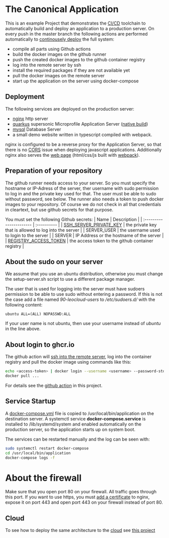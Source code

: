 # The Canonical Application

This is an example Project that demonstrates the [CI/CD](https://martinfowler.com/bliki/ContinuousDelivery.html) toolchain to automatically build and deploy an application to a production server.
On every push in the master branch the following actions are performed automatically to [continousely deploy](https://en.wikipedia.org/wiki/Continuous_deployment) the full system:

- compile all parts using Github actions
- build the docker images on the github runner
- push the created docker images to the github container registry
- log into the remote server by ssh
- install the required packages if they are not available yet
- pull the docker images on the remote server
- start up the application on the server using docker-compose

## Deployment

The following services are deployed on the production server:

- [nginx](https://www.nginx.com/) http server
- [quarkus](http://quarkus.io/) supersonic Microprofile Application Server ([native build](https://quarkus.io/guides/building-native-image))
- [mysql](https://www.mysql.com/) Database Server
- a small demo website written in typescript compiled with webpack.

nginx is configured to be a reverse proxy for the Application Server, so that there is no [CORS](https://developer.mozilla.org/en-US/docs/Web/HTTP/CORS) issue when deploying javascript applications. Additionally nginx also serves the [web page](./www/readme.md) (html/css/js built with [webpack](https://webpack.js.org/)).

## Preparation of your repository

The github runner needs access to your server. So you must specify the hostname or IP-Adress of the server, ther username with sudo permission to log in and the private key used for that.
The user must be able to sudo without password, see below. The runner also needs a token to push docker images to your repository. Of course we do not check in all that credentials in cleartext, but use github secrets for that purpose.

You must set the following Github secrets: 
| Name                    | Description     |
| :---------------------- | :---------- |
| [SSH_SERVER_PRIVATE_KEY](https://www.redhat.com/sysadmin/passwordless-ssh) | the private key that is allowed to log into the server  |
| SERVER_USER            | the username used to login to the server              |
| SERVER                 | IP Address or the hostname of the server                |
| [REGISTRY_ACCESS_TOKEN](https://docs.github.com/en/authentication/keeping-your-account-and-data-secure/creating-a-personal-access-token)  | the access token to the github container registry              |

## About the sudo on your server

We assume that you use an ubuntu distribution, otherwise  you must change the setup-server.sh script to use a different package manager.

The user that is used for logging into the server must have sudoers permission to be able to use sudo without
entering a password. 
If this is not the case add a file named *90-leocloud-users* to */etc/sudoers.d/* with the following content:

~~~
ubuntu ALL=(ALL) NOPASSWD:ALL
~~~

If your user name is not ubuntu, then use your username instead of *ubuntu* in the line above.

## About login to ghcr.io

The github action will [ssh into the remote server](https://github.com/caberger/install-ssh-key), log into the container registry
and pull the docker image using commands like this:

~~~bash
echo <access-token> | docker login --username <username> --password-stdin
docker pull ...
~~~

For details see the [github action](.github/workflows/ci-cd.yml) in this project.

## Service Startup
A [docker-compose.yml](https://docs.docker.com/compose/) file is copied to /usr/local/bin/application on the destination server. 
A systemctl service __docker-compose.service__ is installed to /lib/systemd/system and enabled automatically on the production server, so the application starts up on system boot.

The services can be restarted manually and the log can be seen with:
~~~bash
sudo systemctl restart docker-compose
cd /usr/local/bin/application
docker-compose logs -f
~~~

# About the firewall

Make sure that you open port 80 on your firewall. All traffic goes through this port. If you want to use https,
you must [add a certificate](https://certbot.eff.org/lets-encrypt/ubuntufocal-nginx) to nginx, expose it on port 443 and open port 443 on your firewall instead of port 80.

## Cloud
To see how to deploy the same architecture to the [cloud](https://cloud.htl-leonding.ac.at/) see [this project](https://github.com/caberger/javafx-cdi-jpa)
